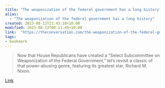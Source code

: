 ```yaml
---
title: "The weaponization of the federal government has a long history"
alias:
  - "The weaponization of the federal government has a long history"
created: 2023-08-12T21:43:10+10:00
modified: 2023-08-13T00:11:49+10:00
link:  "https://theconversation.com/the-weaponization-of-the-federal-government-has-a-long-history-197848"
tags:
- bookmark
---
```


> Now that House Republicans have created a “Select Subcommittee on Weaponization of the Federal Government,” let’s revisit a classic of that power-abusing genre, featuring its greatest star, Richard M. Nixon.

[Link](https://theconversation.com/the-weaponization-of-the-federal-government-has-a-long-history-197848)